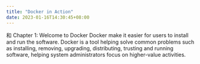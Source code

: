 ```yaml
---
title: "Docker in Action"
date: 2023-01-16T14:30:45+08:00
---
```


和
Chapter 1: Welcome to Docker
Docker make it easier for users to install and run the software.
Docker is a tool helping solve common problems such as installing, removing, upgrading, distributing, trusting and running software, helping system administrators focus on higher-value activities.

